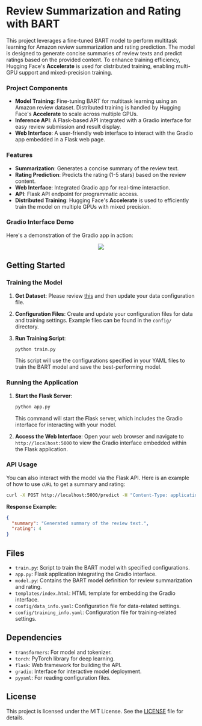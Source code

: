 # Review Summarization and Rating with BART

This project leverages a fine-tuned BART model to perform multitask learning for Amazon review summarization and rating prediction. The model is designed to generate concise summaries of review texts and predict ratings based on the provided content. To enhance training efficiency, Hugging Face's **Accelerate** is used for distributed training, enabling multi-GPU support and mixed-precision training.

### Project Components
- **Model Training**: Fine-tuning BART for multitask learning using an Amazon review dataset. Distributed training is handled by Hugging Face's **Accelerate** to scale across multiple GPUs.
- **Inference API**: A Flask-based API integrated with a Gradio interface for easy review submission and result display.
- **Web Interface**: A user-friendly web interface to interact with the Gradio app embedded in a Flask web page.

### Features
- **Summarization**: Generates a concise summary of the review text.
- **Rating Prediction**: Predicts the rating (1-5 stars) based on the review content.
- **Web Interface**: Integrated Gradio app for real-time interaction.
- **API**: Flask API endpoint for programmatic access.
- **Distributed Training**: Hugging Face's **Accelerate** is used to efficiently train the model on multiple GPUs with mixed precision.


### Gradio Interface Demo

Here's a demonstration of the Gradio app in action:

<div align="center">
  <img src="https://raw.githubusercontent.com/NimaVahdat/BART-Summarization-Rating/main/Demo.gif">
</div>

## Getting Started

### Training the Model

1. **Get Dataset**: Please review [this](https://huggingface.co/datasets/McAuley-Lab/Amazon-Reviews-2023) and then update your data configuration file.

2. **Configuration Files**: Create and update your configuration files for data and training settings. Example files can be found in the `config/` directory.

3. **Run Training Script**:
   ```bash
   python train.py
   ```
   This script will use the configurations specified in your YAML files to train the BART model and save the best-performing model.

### Running the Application

1. **Start the Flask Server**:
   ```bash
   python app.py
   ```
   This command will start the Flask server, which includes the Gradio interface for interacting with your model.

2. **Access the Web Interface**:
   Open your web browser and navigate to `http://localhost:5000` to view the Gradio interface embedded within the Flask application.


### API Usage

You can also interact with the model via the Flask API. Here is an example of how to use `cURL` to get a summary and rating:

```bash
curl -X POST http://localhost:5000/predict -H "Content-Type: application/json" -d '{"review_text": "Your review text here"}'
```

**Response Example:**

```json
{
  "summary": "Generated summary of the review text.",
  "rating": 4
}
```

## Files

- `train.py`: Script to train the BART model with specified configurations.
- `app.py`: Flask application integrating the Gradio interface.
- `model.py`: Contains the BART model definition for review summarization and rating.
- `templates/index.html`: HTML template for embedding the Gradio interface.
- `config/data_info.yaml`: Configuration file for data-related settings.
- `config/training_info.yaml`: Configuration file for training-related settings.

## Dependencies

- `transformers`: For model and tokenizer.
- `torch`: PyTorch library for deep learning.
- `flask`: Web framework for building the API.
- `gradio`: Interface for interactive model deployment.
- `pyyaml`: For reading configuration files.

## License

This project is licensed under the MIT License. See the [LICENSE](LICENSE) file for details.
